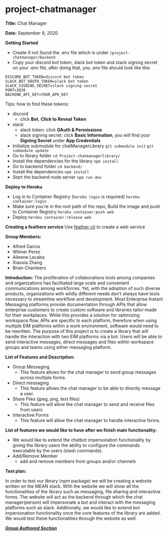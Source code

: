# project-chatmanager


**Title:** Chat Manager

**Date:** September 8, 2020

**Getting Started**
- Create if not found the .env file which is under `/project-chatmanager/backend`
- Copy your discord bot token, slack bot token and stack signing secret on your .env file, after doing that, you .env file should look like this
```
DISCORD_BOT_TOKEN=discord bot token
SLACK_BOT_OAUTH_TOKEN=slack bot token
SLACK_SIGNING_SECRET=slack signing secret
PORT=3030
BACKEND_API_KEY=YOUR_APK_KEY
```
  Tips: how to find these tokens:
  - discord
      - click **Bot**, **Click to Reveal Token**
  - slack
      - slack token: click **OAuth & Permissions**
      - slack signing secret: click **Basic Information**, you will find your **Signing Secret** under **App Credentials**
- Initialize submodule for chatManagerLibrary
`git submodule init`
`git submodule update`
- Go to library folder `cd Project-chatmanagerlibrary/`
- Install the dependencies for the library
`npm install`
- Go to backend folder `cd backend/`
- Install the dependencies
`npm install`
- Start the backend node server
`npm run dev`

**Deploy to Heroku**
- Log in to Container Registry (`heroku login` is required)
`heroku container:login`
- Make sure you're in the root path of the repo, Build the image and push to Container Registry
`heroku container:push web`
- Deploy 
`heroku container:release web`

**Creating a feathers service**
Use [feather-cli](https://github.com/feathersjs/cli) to create a web service

**Group Members:** 
- Alfred Garcia
- Wilmer Perez
- Alleene Lacaba
- Xiaoxia Zhang
- Brian Chambers

**Introduction:** The proliferation of collaborations tools among companies and organizations has facilitated large scale and convenient communications among workforces. Yet, with the adoption of such diverse products, organizations with wildly different needs don’t always have tools necessary to streamline workflow and development. Most Enterprise Instant Messaging platforms provide documentation through APIs that allow enterprise customers to create custom software and libraries tailor-made for their workplaces. While this provides a solution for optimizing workspace flow, APIs are specific to each platform, therefore when using multiple EIM platforms within a work environment, software would need to be rewritten. The purpose of this project is to create a library that will handle the interaction with two EIM platforms via a bot. Users will be able to send interactive messages, direct messages and files within workspace groups and teams using either messaging platform.

**List of Features and Description:**
- Group Messaging
  - This feature allows for the chat manager to send group messages across multiple forms.
- Direct messaging
  - This feature allows the chat manager to be able to directly message a user.
- Share Files (jpeg, png, text files)
  - This feature will allow the chat manager to send and receive files from users
- Interactive Forms
  - This feature will allow the chat manager to handle interactive forms.

**List of features we would like to have after we finish main functionality:**

- We would like to extend the chatbot impersonation functionality by giving the library users the ability to configure the commands executable by the users (slash commands).
- Add/Remove Member
  - add and remove members from groups and/or channels

**Test plan:**

In order to test our library (npm package) we will be creating a website written on the MEAN stack. With the website we will show all the functionalities of the library such as messaging, file sharing and interactive forms. The website will act as the backend through which the chat manager(person) will impersonate a bot and interact with the messaging platforms such as slack. Additionally, we would like to extend bot impersonation functionality once the core features of the library are added. We would test these functionalities through the website as well.

***[Group Authored Section](https://github.com/CSCI-49900-Fall-2020/project-chatmanager/wiki)***

